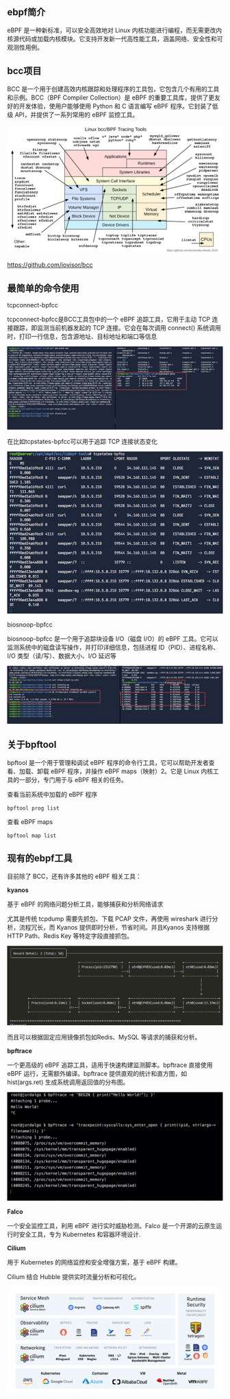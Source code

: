 


## ebpf简介

eBPF 是一种新标准，可以安全高效地对 Linux 内核功能进行编程，而无需更改内核源代码或加载内核模块。它支持开发新一代高性能工具，涵盖网络、安全性和可观测性用例。

## bcc项目

BCC 是一个用于创建高效内核跟踪和处理程序的工具包，它包含几个有用的工具和示例。BCC（BPF Compiler Collection）是 eBPF 的重要工具库，提供了更友好的开发体验，使用户能够使用 Python 和 C 语言编写 eBPF 程序。它封装了低级 API，并提供了一系列常用的 eBPF 监控工具。

![](bcc_tracing_tools_2019.png)

https://github.com/iovisor/bcc 



## 最简单的命令使用


tcpconnect-bpfcc

tcpconnect-bpfcc是BCC工具包中的一个 eBPF 追踪工具，它用于主动 TCP 连接跟踪，即监测当前机器发起的 TCP 连接。它会在每次调用 connect() 系统调用时，打印一行信息，包含源地址、目标地址和端口等信息

![](tcpconnect-bpfcc.png)

在比如tcpstates-bpfcc可以用于追踪 TCP 连接状态变化

![](tcpstates-bpfcc.png)


biosnoop-bpfcc

biosnoop-bpfcc 是一个用于追踪块设备 I/O（磁盘 I/O）的 eBPF 工具。它可以监测系统中的磁盘读写操作，并打印详细信息，包括进程 ID（PID）、进程名称、I/O 类型（读/写）、数据大小、I/O 延迟等

![](biosnoop-bpfcc.png)


## 关于bpftool

bpftool 是一个用于管理和调试 eBPF 程序的命令行工具，它可以帮助开发者查看、加载、卸载 eBPF 程序，并操作 eBPF maps（映射）2。它是 Linux 内核工具的一部分，专门用于与 eBPF 相关的任务。

查看当前系统中加载的 eBPF 程序
```
bpftool prog list
```

查看 eBPF maps
```
bpftool map list
```

## 现有的ebpf工具


目前除了 BCC，还有许多其他的 eBPF 相关工具：

**kyanos**

基于 eBPF 的网络问题分析工具，能够捕获和分析网络请求

尤其是传统 tcpdump 需要先抓包、下载 PCAP 文件，再使用 wireshark 进行分析，流程冗长，而 Kyanos 提供即时分析，节省时间。并且Kyanos 支持根据 HTTP Path、Redis Key 等特定字段直接抓包。

![](timedetail.jpg)

而且可以根据固定应用镜像抓包如Redis、MySQL 等请求的捕获和分析。

**bpftrace**

一个更高级的 eBPF 追踪工具，适用于快速构建监测脚本。bpftrace 直接使用 eBPF 运行，无需额外编译。bpftrace 提供直观的统计和直方图，如 hist(args.ret) 生成系统调用返回值的分布图。

![](bpftrace.png)

**Falco**

一个安全监控工具，利用 eBPF 进行实时威胁检测。Falco 是一个开源的云原生运行时安全工具，专为 Kubernetes 和容器环境设计.

**Cilium**

用于 Kubernetes 的网络监控和安全增强方案，基于 eBPF 构建。

Cilium 结合 Hubble 提供实时流量分析和可视化。

![](cilium-overview.png)


